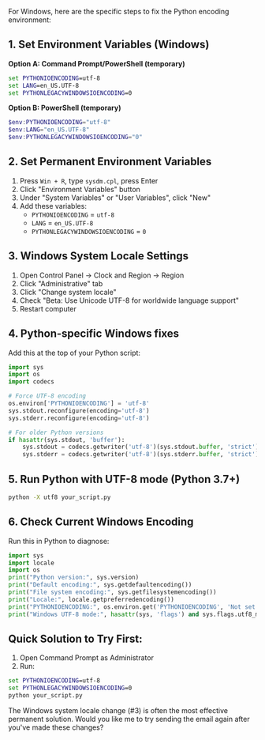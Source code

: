 For Windows, here are the specific steps to fix the Python encoding environment:

## 1. Set Environment Variables (Windows)

**Option A: Command Prompt/PowerShell (temporary)**
```cmd
set PYTHONIOENCODING=utf-8
set LANG=en_US.UTF-8
set PYTHONLEGACYWINDOWSIOENCODING=0
```

**Option B: PowerShell (temporary)**
```powershell
$env:PYTHONIOENCODING="utf-8"
$env:LANG="en_US.UTF-8"
$env:PYTHONLEGACYWINDOWSIOENCODING="0"
```

## 2. Set Permanent Environment Variables

1. Press `Win + R`, type `sysdm.cpl`, press Enter
2. Click "Environment Variables" button
3. Under "System Variables" or "User Variables", click "New"
4. Add these variables:
   - `PYTHONIOENCODING` = `utf-8`
   - `LANG` = `en_US.UTF-8`
   - `PYTHONLEGACYWINDOWSIOENCODING` = `0`

## 3. Windows System Locale Settings

1. Open Control Panel → Clock and Region → Region
2. Click "Administrative" tab
3. Click "Change system locale"
4. Check "Beta: Use Unicode UTF-8 for worldwide language support"
5. Restart computer

## 4. Python-specific Windows fixes

Add this at the top of your Python script:
```python
import sys
import os
import codecs

# Force UTF-8 encoding
os.environ['PYTHONIOENCODING'] = 'utf-8'
sys.stdout.reconfigure(encoding='utf-8')
sys.stderr.reconfigure(encoding='utf-8')

# For older Python versions
if hasattr(sys.stdout, 'buffer'):
    sys.stdout = codecs.getwriter('utf-8')(sys.stdout.buffer, 'strict')
    sys.stderr = codecs.getwriter('utf-8')(sys.stderr.buffer, 'strict')
```

## 5. Run Python with UTF-8 mode (Python 3.7+)
```cmd
python -X utf8 your_script.py
```

## 6. Check Current Windows Encoding
Run this in Python to diagnose:
```python
import sys
import locale
import os
print("Python version:", sys.version)
print("Default encoding:", sys.getdefaultencoding())
print("File system encoding:", sys.getfilesystemencoding())
print("Locale:", locale.getpreferredencoding())
print("PYTHONIOENCODING:", os.environ.get('PYTHONIOENCODING', 'Not set'))
print("Windows UTF-8 mode:", hasattr(sys, 'flags') and sys.flags.utf8_mode)
```

## Quick Solution to Try First:
1. Open Command Prompt as Administrator
2. Run:
```cmd
set PYTHONIOENCODING=utf-8
set PYTHONLEGACYWINDOWSIOENCODING=0
python your_script.py
```

The Windows system locale change (#3) is often the most effective permanent solution. Would you like me to try sending the email again after you've made these changes?
